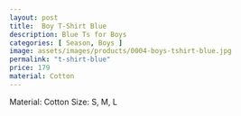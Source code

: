 ```yaml
---
layout: post
title:  Boy T-Shirt Blue
description: Blue Ts for Boys
categories: [ Season, Boys ]
image: assets/images/products/0004-boys-tshirt-blue.jpg
permalink: "t-shirt-blue"
price: 179
material: Cotton
---
```


Material: Cotton
Size: S, M, L